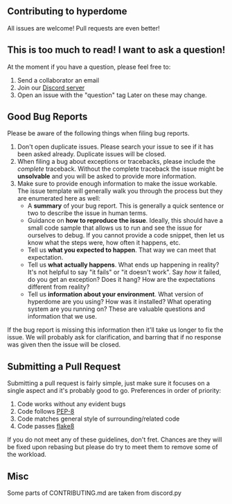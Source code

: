 ## Contributing to hyperdome

All issues are welcome! Pull requests are even better!

## This is too much to read! I want to ask a question!

At the moment if you have a question, please feel free to:

1. Send a collaborator an email
2. Join our [Discord server](https://discord.gg/M2JVQa7)
3. Open an issue with the "question" tag
Later on these may change.

## Good Bug Reports

Please be aware of the following things when filing bug reports.

1. Don't open duplicate issues. Please search your issue to see if it has been asked already. Duplicate issues will be closed.
2. When filing a bug about exceptions or tracebacks, please include the *complete* traceback. Without the complete traceback the issue might be **unsolvable** and you will be asked to provide more information.
3. Make sure to provide enough information to make the issue workable. The issue template will generally walk you through the process but they are enumerated here as well:
    - A **summary** of your bug report. This is generally a quick sentence or two to describe the issue in human terms.
    - Guidance on **how to reproduce the issue**. Ideally, this should have a small code sample that allows us to run and see the issue for ourselves to debug. If you cannot provide a code snippet, then let us know what the steps were, how often it happens, etc.
    - Tell us **what you expected to happen**. That way we can meet that expectation.
    - Tell us **what actually happens**. What ends up happening in reality? It's not helpful to say "it fails" or "it doesn't work". Say *how* it failed, do you get an exception? Does it hang? How are the expectations different from reality?
    - Tell us **information about your environment**. What version of hyperdome are you using? How was it installed? What operating system are you running on? These are valuable questions and information that we use.

If the bug report is missing this information then it'll take us longer to fix the issue. We will probably ask for clarification, and barring that if no response was given then the issue will be closed.

## Submitting a Pull Request

Submitting a pull request is fairly simple, just make sure it focuses on a single aspect and it's probably good to go.
Preferences in order of priority:

1. Code works without any evident bugs
2. Code follows [PEP-8](https://www.python.org/dev/peps/pep-0008/)
3. Code matches general style of surrounding/related code
4. Code passes [flake8](https://pypi.org/project/flake8/)

If you do not meet any of these guidelines, don't fret. Chances are they will be fixed upon rebasing but please do try to meet them to remove some of the workload.


## Misc
Some parts of CONTRIBUTING.md are taken from discord.py
